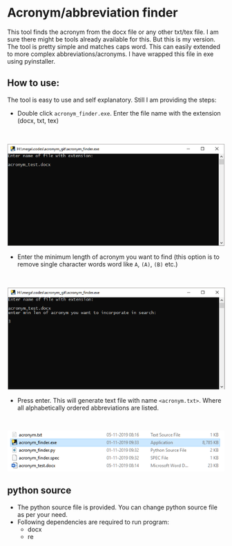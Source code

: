 # Acronym/abbreviation finder

This tool finds the acronym from the docx file or any other txt/tex file. 
I am sure there might be tools already available for this. But this is my version. The tool is pretty simple and matches caps word. This can easily extended to more complex abbreviations/acronyms. I have wrapped this file in exe using pyinstaller. 
## How to use:
The tool is easy to use and self explanatory. Still I am providing the steps:
<br/>
- Double click `acronym_finder.exe`. Enter the file name with the extension (docx, txt, tex) 
<br/>

![step one](\readme_files\1.png)
- Enter the minimum length of acronym you want to find (this option is to remove single character words word like `A`, `(A)`, `(B)` etc.) 
<br/>

![step one](\readme_files\2.png)

- Press enter. This will generate text file with name `<acronym.txt>`. Where all alphabetically ordered abbreviations are listed.
<br/>

![step one](\readme_files\3.png)

## python source
- The python source file is provided. You can change python source file as per your need. 
- Following dependencies are required to run program:
  - docx
  - re